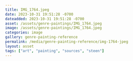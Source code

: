 ```yaml
---
title: IMG_1764.jpeg
date: 2023-10-31 19:51:28 -0700
dateadded: 2023-10-31 19:51:28 -0700
asset: /assets/genre-paintings/IMG_1764.jpeg
image: /assets/genre-paintings/IMG_1764.jpeg
categories: image
gallery: genre-painting-reference
permalink: /media/genre-painting-reference/img-1764-jpeg
layout: asset
tags: ["art", "painting", "sources", "steen"]
--- 
```

